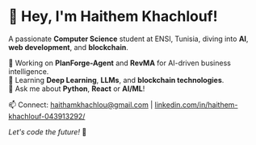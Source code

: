 # 👋 Hey, I'm Haithem Khachlouf!

A passionate **Computer Science** student at ENSI, Tunisia, diving into **AI**, **web development**, and **blockchain**.

🔭 Working on **PlanForge-Agent** and **RevMA** for AI-driven business intelligence.  
🌱 Learning **Deep Learning**, **LLMs**, and **blockchain technologies**.  
💬 Ask me about **Python**, **React** or **AI/ML**!  

📫 Connect: haithamkhachlou@gmail.com | [linkedin.com/in/haithem-khachlouf-043913292/](https://www.linkedin.com/in/haithem-khachlouf-043913292/)

*Let's code the future!* 🚀
